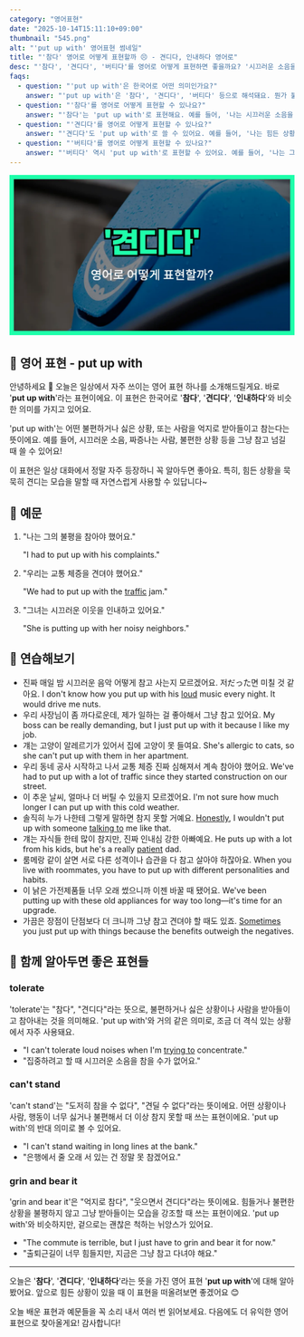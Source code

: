 ```yaml
---
category: "영어표현"
date: "2025-10-14T15:11:10+09:00"
thumbnail: "545.png"
alt: "'put up with' 영어표현 썸네일"
title: "'참다' 영어로 어떻게 표현할까 😣 - 견디다, 인내하다 영어로"
desc: "'참다', '견디다', '버티다'를 영어로 어떻게 표현하면 좋을까요? '시끄러운 소음을 참다.', '힘든 상황을 견디다.' 등을 영어로 표현하는 법을 배워봅시다. 다양한 예문을 통해서 연습하고 본인의 표현으로 만들어 보세요."
faqs: 
  - question: "'put up with'은 한국어로 어떤 의미인가요?"
    answer: "'put up with'은 '참다', '견디다', '버티다' 등으로 해석돼요. 뭔가 불편하거나 힘든 상황을 그냥 받아들이고 계속하는 느낌이에요."
  - question: "'참다'를 영어로 어떻게 표현할 수 있나요?"
    answer: "'참다'는 'put up with'로 표현해요. 예를 들어, '나는 시끄러운 소음을 참아야 했어요.'는 'I had to put up with the loud noise.'라고 해요."
  - question: "'견디다'를 영어로 어떻게 표현할 수 있나요?"
    answer: "'견디다'도 'put up with'로 쓸 수 있어요. 예를 들어, '나는 힘든 상황을 견뎌야 했어요.'는 'I had to put up with a tough situation.'이라고 말해요."
  - question: "'버티다'를 영어로 어떻게 표현할 수 있나요?"
    answer: "'버티다' 역시 'put up with'로 표현할 수 있어요. 예를 들어, '나는 그 불편함을 버텨야 했어요.'는 'I had to put up with the inconvenience.'라고 해요."
---
```


!['put up with' 영어표현](./545.png)

## 🌟 영어 표현 - put up with

안녕하세요 👋 오늘은 일상에서 자주 쓰이는 영어 표현 하나를 소개해드릴게요. 바로 '**put up with**'라는 표현이에요. 이 표현은 한국어로 '**참다**', '**견디다**', '**인내하다**'와 비슷한 의미를 가지고 있어요.

'put up with'는 어떤 불편하거나 싫은 상황, 또는 사람을 억지로 받아들이고 참는다는 뜻이에요. 예를 들어, 시끄러운 소음, 짜증나는 사람, 불편한 상황 등을 그냥 참고 넘길 때 쓸 수 있어요!

이 표현은 일상 대화에서 정말 자주 등장하니 꼭 알아두면 좋아요. 특히, 힘든 상황을 묵묵히 견디는 모습을 말할 때 자연스럽게 사용할 수 있답니다~

## 📖 예문

1. "나는 그의 불평을 참아야 했어요."

   "I had to put up with his complaints."

2. "우리는 교통 체증을 견뎌야 했어요."

   "We had to put up with the [traffic](/blog/in-english/384.traffic/) jam."

3. "그녀는 시끄러운 이웃을 인내하고 있어요."

   "She is putting up with her noisy neighbors."



## 💬 연습해보기

<ul data-interactive-list>

  <li data-interactive-item>
    <span data-toggler>진짜 매일 밤 시끄러운 음악 어떻게 참고 사는지 모르겠어요. 저だった면 미칠 것 같아요.</span>
    <span data-answer>I don't know how you put up with his <a href="/blog/in-english/311.loud/">loud</a> music every night. It would drive me nuts.</span>
  </li>

  <li data-interactive-item>
    <span data-toggler>우리 사장님이 좀 까다로운데, 제가 일하는 걸 좋아해서 그냥 참고 있어요.</span>
    <span data-answer>My boss can be really demanding, but I just put up with it because I like my job.</span>
  </li>

  <li data-interactive-item>
    <span data-toggler>걔는 고양이 알레르기가 있어서 집에 고양이 못 들여요.</span>
    <span data-answer>She's allergic to cats, so she can't put up with them in her apartment.</span>
  </li>

  <li data-interactive-item>
    <span data-toggler>우리 동네 공사 시작하고 나서 교통 체증 진짜 심해져서 계속 참아야 했어요.</span>
    <span data-answer>We've had to put up with a lot of traffic since they started construction on our street.</span>
  </li>

  <li data-interactive-item>
    <span data-toggler>이 추운 날씨, 얼마나 더 버틸 수 있을지 모르겠어요.</span>
    <span data-answer>I'm not sure how much longer I can put up with this cold weather.</span>
  </li>

  <li data-interactive-item>
    <span data-toggler>솔직히 누가 나한테 그렇게 말하면 참지 못할 거예요.</span>
    <span data-answer><a href="/blog/in-english/336.honestly/">Honestly</a>, I wouldn't put up with someone <a href="/blog/in-english/359.talk-to/">talking to</a> me like that.</span>
  </li>

  <li data-interactive-item>
    <span data-toggler>걔는 자식들 한테 많이 참지만, 진짜 인내심 강한 아빠예요.</span>
    <span data-answer>He puts up with a lot from his kids, but he's a really <a href="/blog/in-english/562.patient/">patient</a> dad.</span>
  </li>

  <li data-interactive-item>
    <span data-toggler>룸메랑 같이 살면 서로 다른 성격이나 습관을 다 참고 살아야 하잖아요.</span>
    <span data-answer>When you live with roommates, you have to put up with different personalities and habits.</span>
  </li>

  <li data-interactive-item>
    <span data-toggler>이 낡은 가전제품들 너무 오래 썼으니까 이젠 바꿀 때 됐어요.</span>
    <span data-answer>We've been putting up with these old appliances for way too long—it's time for an upgrade.</span>
  </li>

  <li data-interactive-item>
    <span data-toggler>가끔은 장점이 단점보다 더 크니까 그냥 참고 견뎌야 할 때도 있죠.</span>
    <span data-answer><a href="/blog/in-english/270.sometimes/">Sometimes</a> you just put up with things because the benefits outweigh the negatives.</span>
  </li>

</ul>

## 🤝 함께 알아두면 좋은 표현들

### tolerate

'tolerate'는 "참다", "견디다"라는 뜻으로, 불편하거나 싫은 상황이나 사람을 받아들이고 참아내는 것을 의미해요. 'put up with'와 거의 같은 의미로, 조금 더 격식 있는 상황에서 자주 사용돼요.

- "I can't tolerate loud noises when I'm [trying to](/blog/in-english/117.try-to/) concentrate."
- "집중하려고 할 때 시끄러운 소음을 참을 수가 없어요."

### can't stand

'can't stand'는 "도저히 참을 수 없다", "견딜 수 없다"라는 뜻이에요. 어떤 상황이나 사람, 행동이 너무 싫거나 불편해서 더 이상 참지 못할 때 쓰는 표현이에요. 'put up with'의 반대 의미로 볼 수 있어요.

- "I can't stand waiting in long lines at the bank."
- "은행에서 줄 오래 서 있는 건 정말 못 참겠어요."

### grin and bear it

'grin and bear it'은 "억지로 참다", "웃으면서 견디다"라는 뜻이에요. 힘들거나 불편한 상황을 불평하지 않고 그냥 받아들이는 모습을 강조할 때 쓰는 표현이에요. 'put up with'와 비슷하지만, 겉으로는 괜찮은 척하는 뉘앙스가 있어요.

- "The commute is terrible, but I just have to grin and bear it for now."
- "출퇴근길이 너무 힘들지만, 지금은 그냥 참고 다녀야 해요."

---

오늘은 '**참다**', '**견디다**', '**인내하다**'라는 뜻을 가진 영어 표현 '**put up with**'에 대해 알아봤어요. 앞으로 힘든 상황이 있을 때 이 표현을 떠올려보면 좋겠어요 😊

오늘 배운 표현과 예문들을 꼭 소리 내서 여러 번 읽어보세요. 다음에도 더 유익한 영어 표현으로 찾아올게요! 감사합니다!

